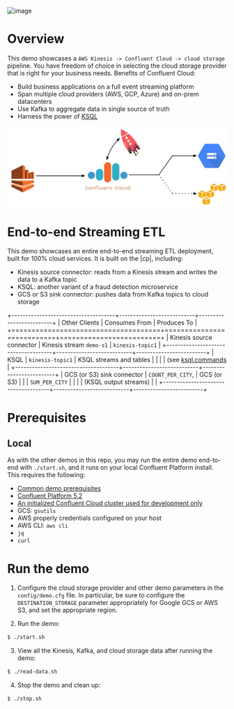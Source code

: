 ![image](../images/confluent-logo-300-2.png)

# Overview

This demo showcases a `AWS Kinesis -> Confluent Cloud -> cloud storage` pipeline.
You have freedom of choice in selecting the cloud storage provider that is right for your business needs.
Benefits of Confluent Cloud:

* Build business applications on a full event streaming platform
* Span multiple cloud providers (AWS, GCP, Azure) and on-prem datacenters
* Use Kafka to aggregate data in single source of truth
* Harness the power of [KSQL](https://www.confluent.io/product/ksql/)

![image](images/topology.jpg)

# End-to-end Streaming ETL

This demo showcases an entire end-to-end streaming ETL deployment, built for 100% cloud services.
It is built on the |cp|, including:

* Kinesis source connector: reads from a Kinesis stream and writes the data to a Kafka topic
* KSQL: another variant of a fraud detection microservice
* GCS or S3 sink connector: pushes data from Kafka topics to cloud storage

+-------------------------------------+---------------------------+-------------------------+
| Other Clients                       | Consumes From             | Produces To             |
+=====================================+===========================+=========================+
| Kinesis source connector            | Kinesis stream `demo-s1`  | `kinesis-topic1`        |
+-------------------------------------+---------------------------+-------------------------+
| KSQL                                | `kinesis-topic1`          | KSQL streams and tables |
|                                     |                           | (see [ksql.commands](ksql.commands) |
+-------------------------------------+---------------------------+-------------------------+
| GCS (or S3) sink connector          | `COUNT_PER_CITY`,         | GCS (or S3)             |
|                                     | `SUM_PER_CITY`            |                         |
|                                     | (KSQL output streams)     |                         |
+-------------------------------------+---------------------------+-------------------------+



# Prerequisites

## Local

As with the other demos in this repo, you may run the entire demo end-to-end with `./start.sh`, and it runs on your local Confluent Platform install.  This requires the following:

* [Common demo prerequisites](https://github.com/confluentinc/examples#prerequisites)
* [Confluent Platform 5.2](https://www.confluent.io/download/)
* [An initialized Confluent Cloud cluster used for development only](https://confluent.cloud)
* GCS: `gsutils`
* AWS properly credentials configured on your host
* AWS CLI: `aws cli`
* `jq`
* `curl`


# Run the demo

1. Configure the cloud storage provider and other demo parameters in the `config/demo.cfg` file. In particular, be sure to configure the `DESTINATION_STORAGE` parameter appropriately for Google GCS or AWS S3, and set the appropriate region.

2. Run the demo:

```bash
$ ./start.sh
```

3. View all the Kinesis, Kafka, and cloud storage data after running the demo:

```bash
$ ./read-data.sh
```

4. Stop the demo and clean up:

```bash
$ ./stop.sh
```
